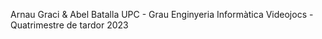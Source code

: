 Arnau Graci & Abel Batalla
UPC - Grau Enginyeria Informàtica
Videojocs - Quatrimestre de tardor 2023
